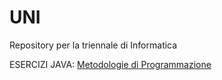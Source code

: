 # UNI
Repository per la triennale di Informatica 

ESERCIZI JAVA: [Metodologie di Programmazione](https://github.com/ajhxia/UNI/tree/main/Esercizi%20-%20Metodologie%20di%20Programmazione)
